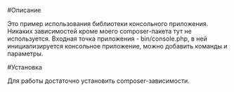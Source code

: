 #Описание

Это пример использования библиотеки консольного приложения. Никаких зависимостей кроме моего composer-пакета 
тут не используется. Входная точка приложения - bin/console.php, в ней инициализируется консольное приложение, 
можно добавить команды и параметры.

#Установка

Для работы достаточно установить composer-зависимости.